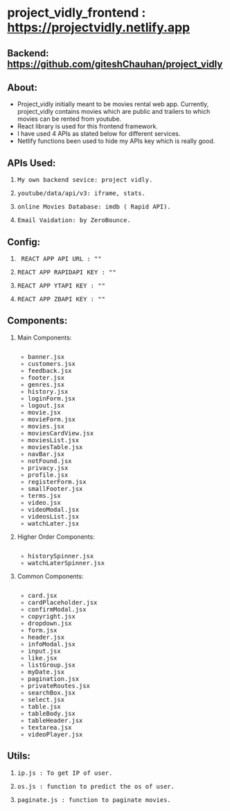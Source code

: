 # project_vidly_frontend : https://projectvidly.netlify.app

## Backend: https://github.com/giteshChauhan/project_vidly

## About:

- Project_vidly initially meant to be movies rental web app. Currently, project_vidly contains movies which are public and trailers to which movies can be rented from youtube.
- React library is used for this frontend framework.
- I have used 4 APIs as stated below for different services.
- Netlify functions been used to hide my APIs key which is really good.

## APIs Used:

 <ol>
 <li><pre>My own backend sevice: project_vidly.</pre></li>
 <li><pre>youtube/data/api/v3: iframe, stats.</pre></li>
 <li><pre>online Movies Database: imdb ( Rapid API).</pre></li>
 <li><pre>Email Vaidation: by ZeroBounce.</pre></li>
 </ol>

## Config:

 <ol><li><pre> REACT_APP_API_URL : ""</pre></li>
 <li><pre>REACT_APP_RAPIDAPI_KEY : ""</pre></li>
 <li><pre>REACT_APP_YTAPI_KEY : ""</pre></li>
 <li><pre>REACT_APP_ZBAPI_KEY : ""</pre></li>
 </ol> 
 
 ## Components:
 <ol>
 <li>Main Components:
 <pre><ul><li>banner.jsx</li><li>customers.jsx</li><li>feedback.jsx</li><li>footer.jsx</li><li>genres.jsx</li><li>history.jsx</li><li>loginForm.jsx</li><li>logout.jsx</li><li>movie.jsx</li><li>movieForm.jsx</li><li>movies.jsx</li><li>moviesCardView.jsx</li><li>moviesList.jsx</li><li>moviesTable.jsx</li><li>navBar.jsx</li><li>notFound.jsx</li><li>privacy.jsx</li><li>profile.jsx</li><li>registerForm.jsx</li><li>smallFooter.jsx</li><li>terms.jsx</li><li>video.jsx</li><li>videoModal.jsx</li><li>videosList.jsx</li><li>watchLater.jsx</li></ul></pre></li>
 
 <li>Higher Order Components:
 <pre><ul><li>historySpinner.jsx</li><li>watchLaterSpinner.jsx</li></ul></pre></li>
 
 <li>Common Components:
 <pre><ul><li>card.jsx</li><li>cardPlaceholder.jsx</li><li>confirmModal.jsx</li><li>copyright.jsx</li><li>dropdown.jsx</li><li>form.jsx</li><li>header.jsx</li><li>infoModal.jsx</li><li>input.jsx</li><li>like.jsx</li><li>listGroup.jsx</li><li>myDate.jsx</li><li>pagination.jsx</li><li>privateRoutes.jsx</li><li>searchBox.jsx</li><li>select.jsx</li><li>table.jsx</li><li>tableBody.jsx</li><li>tableHeader.jsx</li><li>textarea.jsx</li><li>videoPlayer.jsx</li></ul></pre></li>
 </ol>
 
 ## Utils:
 <ol><li><pre>ip.js : To get IP of user.</pre></li>
 <li><pre>os.js : function to predict the os of user.</pre></li>
 <li><pre>paginate.js : function to paginate movies.</pre></li></ol>
